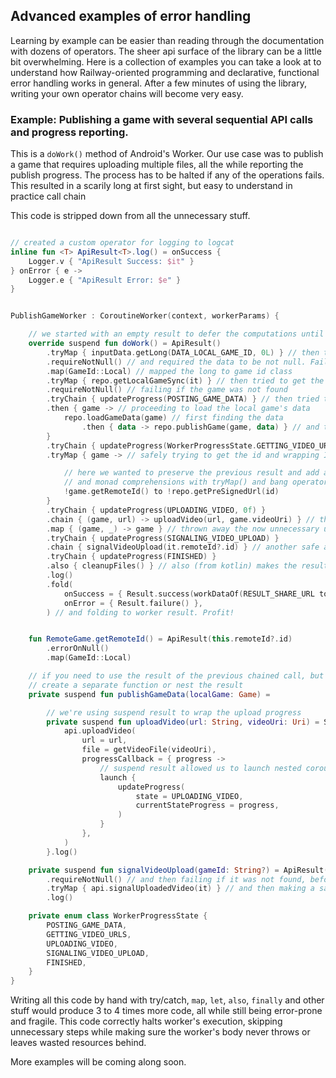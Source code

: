 ## Advanced examples of error handling

Learning by example can be easier than reading through the documentation with dozens of operators.
The sheer api surface of the library can be a little bit overwhelming.
Here is a collection of examples you can take a look at to understand how Railway-oriented programming and declarative,
functional error handling works in general. After a few minutes of using the library, writing your own operator chains
will become very easy.

### Example: Publishing a game with several sequential API calls and progress reporting.

This is a `doWork()` method of Android's Worker. Our use case was to publish a game that requires uploading multiple
files, all the while reporting the publish progress. The process has to be halted if any of the operations fails.
This resulted in a scarily long at first sight, but easy to understand in practice call chain

This code is stripped down from all the unnecessary stuff.

```kotlin

// created a custom operator for logging to logcat
inline fun <T> ApiResult<T>.log() = onSuccess {
    Logger.v { "ApiResult Success: $it" }
} onError { e ->
    Logger.e { "ApiResult Error: $e" }
}


PublishGameWorker : CoroutineWorker(context, workerParams) {

    // we started with an empty result to defer the computations until checks pass
    override suspend fun doWork() = ApiResult()
        .tryMap { inputData.getLong(DATA_LOCAL_GAME_ID, 0L) } // then tried to get worker parameters
        .requireNotNull() // and required the data to be not null. Failure on this step will cancel the worker already
        .map(GameId::Local) // mapped the long to game id class
        .tryMap { repo.getLocalGameSync(it) } // then tried to get the game
        .requireNotNull() // failing if the game was not found
        .tryChain { updateProgress(POSTING_GAME_DATA) } // then tried to update worker progress safely
        .then { game -> // proceeding to load the local game's data
            repo.loadGameData(game) // first finding the data
                .then { data -> repo.publishGame(game, data) } // and then publishing that data safely
        }
        .tryChain { updateProgress(WorkerProgressState.GETTING_VIDEO_URLS) } // updating the progress again
        .tryMap { game -> // safely trying to get the id and wrapping IllegalArgumentExceptions

            // here we wanted to preserve the previous result and add another one to it. We used the Pair class 
            // and monad comprehensions with tryMap() and bang operator (!) to achieve the desired outcome
            !game.getRemoteId() to !repo.getPreSignedUrl(id)
        }
        .tryChain { updateProgress(UPLOADING_VIDEO, 0f) }
        .chain { (game, url) -> uploadVideo(url, game.videoUri) } // then chained another API call 
        .map { (game, _) -> game } // thrown away the now unnecessary url
        .tryChain { updateProgress(SIGNALING_VIDEO_UPLOAD) }
        .chain { signalVideoUpload(it.remoteId?.id) } // another safe api call
        .tryChain { updateProgress(FINISHED) }
        .also { cleanupFiles() } // also (from kotlin) makes the result cleanup on fail too, unlike tryChain
        .log()
        .fold(
            onSuccess = { Result.success(workDataOf(RESULT_SHARE_URL to it.url)) },
            onError = { Result.failure() },
        ) // and folding to worker result. Profit!


    fun RemoteGame.getRemoteId() = ApiResult(this.remoteId?.id)
        .errorOnNull()
        .map(GameId::Local)

    // if you need to use the result of the previous chained call, but don't want to lose the previous result, just
    // create a separate function or nest the result
    private suspend fun publishGameData(localGame: Game) =

        // we're using suspend result to wrap the upload progress
        private suspend fun uploadVideo(url: String, videoUri: Uri) = SuspendResult {
            api.uploadVideo(
                url = url,
                file = getVideoFile(videoUri),
                progressCallback = { progress ->
                    // suspend result allowed us to launch nested coroutines and wait for their completion easily
                    launch {
                        updateProgress(
                            state = UPLOADING_VIDEO,
                            currentStateProgress = progress,
                        )
                    }
                },
            )
        }.log()

    private suspend fun signalVideoUpload(gameId: String?) = ApiResult(gameId) // starting with a nullable game id
        .requireNotNull() // and then failing if it was not found, before executing any database calls
        .tryMap { api.signalUploadedVideo(it) } // and then making a safe api call
        .log()

    private enum class WorkerProgressState {
        POSTING_GAME_DATA,
        GETTING_VIDEO_URLS,
        UPLOADING_VIDEO,
        SIGNALING_VIDEO_UPLOAD,
        FINISHED,
    }
}
```

Writing all this code by hand with try/catch, `map`, `let`, `also`, `finally` and other stuff would produce 3 to 4 times
more code, all while still being error-prone and fragile. This code correctly halts worker's execution, skipping
unnecessary steps while making sure the worker's body never throws or leaves wasted resources behind.

More examples will be coming along soon.
